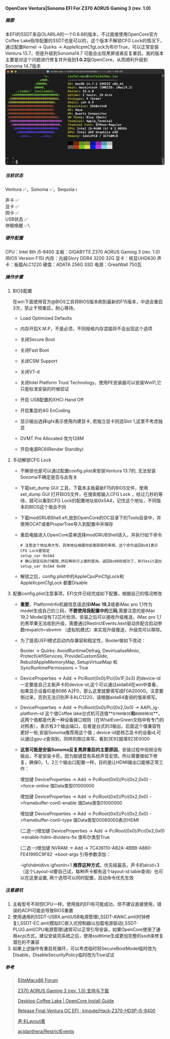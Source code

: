 #### OpenCore  Ventura|Sonoma  EFI For  Z370 AORUS Gaming 3 (rev. 1.0)  

##### 摘要

本EFI的SSDT来自OLARILA的一个0.8.8的版本，不过直接使用OpenCore官方Coffee Lake指导配置的SSDT也是可以的，这个版本不解锁CFG Lock的情况下，通过配置Kernel -> Quirks -> AppleXcpmCfgLock为布尔True，可以正常安装Ventura 13.7，但是升级到Sonoma14.7 可能会出现黑屏或者反复重启。我的版本主要是对这个问题进行修复并升级到**1.0.2**版OpenCore，从而顺利升级到Sonoma 14.7版本
![系统信息](info.png)

##### 当前状态

Ventura :white_check_mark:，Sonoma :white_check_mark:，Sequoia :information_source:

声卡				:white_check_mark:\
显卡				:white_check_mark:\
网卡				:white_check_mark:\
USB状态		:white_check_mark:\
休眠唤醒		:white_check_mark:\

##### 硬件配置

CPU：Intel 8th i5-8400
主板：GIGABYTE Z370 AORUS Gaming 3 (rev. 1.0)  (BIOS Version F15)
内存：光威Glory DDR4 3200	32G
显卡：核显UHD630
声卡：板载ALC1220
硬盘：ADATA 256G SSD
电源：GreatWall 750瓦

##### 操作步骤

1. BIOS配置

   在win下面使用官方@BIOS工具将BIOS版本刷到最新的F15版本，中途会重启3次，禁止干预重启，耐心等待。

   + Load Optimized Defaults

   + 内存开启X.M.P，不是必须，不同规格内存混插将不会出现这个选项 

   + 关闭Secure Boot

   + 关闭Fast Boot

   + 关闭CSM Support

   + 关闭VT-d

   + 关闭Intel Platform Trust Technology，使用PE安装器可以安装Win11,它只是标准安装的时候验证

   + 开启 USB配置的XHCI Hand Off

   + 开启集显的4G EnCoding

   + 显示输出选择igfx表示使用内建显卡, 若独立显卡则选Slot 1,这里不考虑独显

   + DVMT Pre Allocated 改为128M

   + 开启电源RC6(Render Standby)

     

2. 手动解锁CFG Lock

   + 不解锁也是可以通过配置config.plist来安装Ventura 13.7的, 无法安装Sonoma不确定是否与此有关

   + 下载set_dump GUI 工具，下载本主板最新F15的BIOS文件，使用set_dump GUI 打开BIOS文件，在搜索框输入CFG Lock ，经过几秒的等待，就可以看到CFG Lock的配置地址如0x5A4，记住这个地址，不同版本的BIOS这个值会不同

   + 下载modGRUBShell.efi,放到OpenCore的OC目录下的Tools目录中，并使用OCAT或者ProperTree导入到配置中并保存

   + 重启电脑进入OpenCore菜单选择modGRUBShell进入，并执行如下命令

     ```
     # 注意这个地址用大写，具体地址根据你前面获取的来填，这个命令返回0x01表示CFG Lock是锁定
     setup_var 0x5A4
     # 确认锁定后执行解锁,然后再执行上面的查询，返回0x00则成功了，执行exit退出
     setup_var 0x5A4 0x00
     ```

   + 解锁之后，config.plist中的AppleCpuPmCfgLock和AppleXcpmCfgLock 都要Disable

     

3. 配置config.plist注意事项，EFI文件已经完成如下配置，根据自己的情况修改

   + **重要**，PlatformInfo机器信息请选择**iMac 19,2**或者iMac pro 1,1作为model生成自己的三码，**不要使用我配置中的三码**,需要注意的是iMac 19,2 Model没有T2芯片检测，安装之后可以接收升级推送，iMac pro 1,1 的黑苹果无法收到升级，需要通过RestrictEvents.kext驱动并配合启动参数revpatch=sbvmm （虚拟机模式）来实现升级推送，升级完可以移除。

   + 为了提高UEFI模式启动内存兼容和稳定性，Booter做如下改动：

     Booter -> Quirks: AvoidRuntimeDefrag, DevirtualiseMmio, ProtectUefiServices, ProvideCustomSlide, RebuildAppleMemoryMap, SetupVirtualMap 和 SyncRuntimePermissions = True

   + DeviceProperties -> Add -> PciRoot(0x0)/Pci(0x1F,0x3) 的device-id一定要是自己主板声卡的device-id,这个可以通过aida64在win中查看，如果显示设备ID是8086 A2F0，那么这里就要填写成F0A20000，注意要倒过来，否则无法识别声卡ALC1220，请根据aida64查询的值来填写。

   + DeviceProperties -> Add -> PciRoot(0x0)/Pci(0x2,0x0) -> AAPL,ig-platform-id 这个值Coffee lake台式机可选值**`07009B3E`**和**`00009B3E`**，这两个值都是代表一种设备接口规则（在WhatEverGreen文档中有专门的对照表），表示有3个输出端口，后者是台式的3输出，后面这个值兼容性更好一些,安装Sonoma推荐用这个值；device-id是核芯显卡的设备id,可以通过gpu-z查询到，同样的倒过来写，看到3E92就填923E0000

   + **这里可能是安装Sonoma反复黑屏重启的主要原因**，安装过程中视频没有输出，不是安装卡死，因为敲键盘有系统声音反馈。所以需要做如下修复，确保0，1，2三个输出口配置一样，目的是让HDMI输出口能够正常工作：

     增加键 DeviceProperties -> Add -> PciRoot(0x0)/Pci(0x2,0x0) ->force-online  值Data类型01000000

     增加键 DeviceProperties -> Add -> PciRoot(0x0)/Pci(0x2,0x0) ->framebuffer-con0-enable 值Data类型01000000

     增加键 DeviceProperties -> Add -> PciRoot(0x0)/Pci(0x2,0x0) ->framebuffer-con0-type  值Data类型00080000表示HDMI
   
     (二选一)增加键 DeviceProperties -> Add -> PciRoot(0x0)/Pci(0x2,0x0) ->enable-hdmi-dividers-fix 值布尔类型True
   
     (二选一)增加键 NVRAM -> Add -> 7C436110-AB2A-4BBB-A880-FE41995C9F82 ->boot-args 引导参数添加：
     
      -igfxhdmidivs  igfxonln=1 **推荐这种方式**，优先级最高，声卡的alcid=3 （这个Layout-id要自己试，每种声卡都有这个layout-id table查询）也可以在这里设置, 两个选项可以同时配置，启动命令优先生效
     
   

##### 注意避坑

1. 主板型号不同但CPU一样，使用我的EFI有可能成功，但不建议直接使用，错误的ACPI可能会导致BIOS重置
2. 使用通用的SSDT-USBX.aml(USB电源管理),SSDT-AWAC.aml(时钟修复),SSDT-EC.aml(模拟EC嵌入式控制器以加载电源驱动),SSDT-PLUG.aml(CPU电源管理)通常可以正常引导安装，如果OpenCore使用了通用acpi方式，建议安装完系统之后，使用ssdttime生成更加完整的ssdt来修复潜在的不兼容
3. 如果上述操作有重启死循环，可以考虑临时将SecureBootModel临时改为Disable，DisableSecurityPolicy临时改为True试试



##### 参考


> [EliteMacx86 Forum](https://elitemacx86.com/threads/gigabyte-z370-aorus-gaming-3-intel-core-i5-8400-32gb-ram-amd-rx-580-opencore.718/)
>
> [Z370 AORUS Gaming 3 (rev. 1.0) 支持与下载 ](https://www.gigabyte.cn/Motherboard/Z370-AORUS-Gaming-3-rev-10/support#support-dl-driver)
>
> [Desktop Coffee Lake | OpenCore Install Guide](https://dortania.github.io/OpenCore-Install-Guide/config.plist/coffee-lake.html#deviceproperties)
>
> [Release Final Ventura OC EFI · kinoute/Hack-Z370-HD3P-i5-8400](https://github.com/acidanthera/WhateverGreen/blob/master/Manual/FAQ.IntelHD.cn.md)
>
> [声卡Layout表](https://github.com/acidanthera/AppleALC/wiki/Supported-codecs)
>
> [acidanthera/RestrictEvents](https://github.com/acidanthera/RestrictEvents)